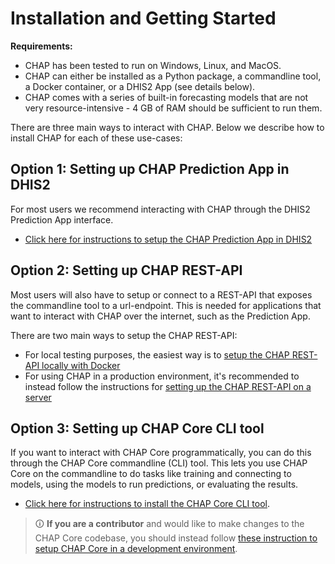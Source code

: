 # Installation and Getting Started

**Requirements:**

- CHAP has been tested to run on Windows, Linux, and MacOS. 
- CHAP can either be installed as a Python package, a commandline tool, a Docker container, or a DHIS2 App (see details below). 
- CHAP comes with a series of built-in forecasting models that are not very resource-intensive - 4 GB of RAM should be sufficient to run them. 

There are three main ways to interact with CHAP. Below we describe how to install CHAP for each of these use-cases:

## Option 1: Setting up CHAP Prediction App in DHIS2

For most users we recommend interacting with CHAP through the DHIS2 Prediction App interface. 

* [Click here for instructions to setup the CHAP Prediction App in DHIS2](prediction-app-setup)

## Option 2: Setting up CHAP REST-API

Most users will also have to setup or connect to a REST-API that exposes the commandline tool to a url-endpoint. This is needed for applications that want to interact with CHAP over the internet, such as the Prediction App. 

There are two main ways to setup the CHAP REST-API:

- For local testing purposes, the easiest way is to [setup the CHAP REST-API locally with Docker](docker-compose-doc)
- For using CHAP in a production environment, it's recommended to instead follow the instructions for [setting up the CHAP REST-API on a server](running-chap-on-server)

## Option 3: Setting up CHAP Core CLI tool

If you want to interact with CHAP Core programmatically, you can do this through the CHAP Core commandline (CLI) tool. This lets you use CHAP Core on the commandline to do tasks like training and connecting to models, using the models to run predictions, or evaluating the results. 

* [Click here for instructions to install the CHAP Core CLI tool](chap-core-setup). 

> &#x1F6C8; **If you are a contributor** and would like to make changes to the CHAP Core codebase, you should instead follow [these instruction to setup CHAP Core in a development environment](chap-contributor-setup). 
